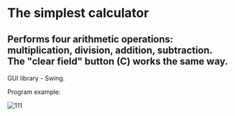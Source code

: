 The simplest calculator
=======================
Performs four arithmetic operations: multiplication, division, addition, subtraction. The "clear field" button (C) works the same way. 
--------------------------------------------------------------------------------------------------------------------------------------
GUI library - Swing.

Program example:


![111](https://user-images.githubusercontent.com/93983025/172606808-bfd3a89b-8c7c-45ed-8d44-3a84a5da6abf.jpg)
